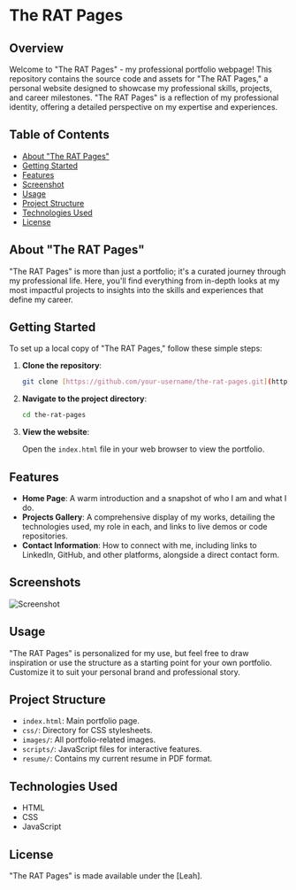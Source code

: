 # The RAT Pages

## Overview

Welcome to "The RAT Pages" - my professional portfolio webpage! This repository contains the source code and assets for "The RAT Pages," a personal website designed to showcase my professional skills, projects, and career milestones. "The RAT Pages" is a reflection of my professional identity, offering a detailed perspective on my expertise and experiences.

## Table of Contents

- [About "The RAT Pages"](#about-the-rat-pages)
- [Getting Started](#getting-started)
- [Features](#features)
- [Screenshot](#screenshot)
- [Usage](#usage)
- [Project Structure](#project-structure)
- [Technologies Used](#technologies-used)
- [License](#license)

## About "The RAT Pages"

"The RAT Pages" is more than just a portfolio; it's a curated journey through my professional life.  Here, you'll find everything from in-depth looks at my most impactful projects to insights into the skills and experiences that define my career.

## Getting Started

To set up a local copy of "The RAT Pages," follow these simple steps:

1. **Clone the repository**:

    ```bash
    git clone [https://github.com/your-username/the-rat-pages.git](https://github.com/dumpsterRat92/rat-pages.git)
    ```

2. **Navigate to the project directory**:

    ```bash
    cd the-rat-pages
    ```

3. **View the website**:

    Open the `index.html` file in your web browser to view the portfolio.

## Features

- **Home Page**: A warm introduction and a snapshot of who I am and what I do.
- **Projects Gallery**: A comprehensive display of my works, detailing the technologies used, my role in each, and links to live demos or code repositories.
- **Contact Information**: How to connect with me, including links to LinkedIn, GitHub, and other platforms, alongside a direct contact form.

## Screenshots

![Screenshot](assets/images/screencapture-dumpsterrat92-github-io-banana-sloth-2023-12-21-16_12_04.png)

## Usage

"The RAT Pages" is personalized for my use, but feel free to draw inspiration or use the structure as a starting point for your own portfolio. Customize it to suit your personal brand and professional story.

## Project Structure

- `index.html`: Main portfolio page.
- `css/`: Directory for CSS stylesheets.
- `images/`: All portfolio-related images.
- `scripts/`: JavaScript files for interactive features.
- `resume/`: Contains my current resume in PDF format.

## Technologies Used

- HTML
- CSS
- JavaScript

## License

"The RAT Pages" is made available under the [Leah]. 
